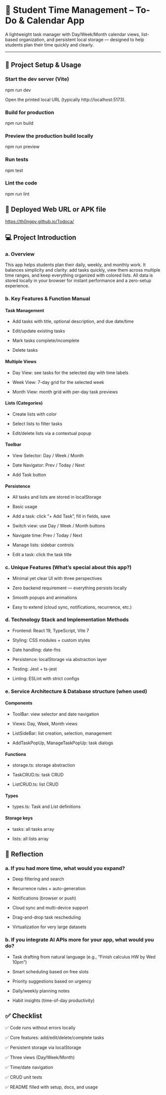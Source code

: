 # 📅 Student Time Management – To-Do & Calendar App

A lightweight task manager with Day/Week/Month calendar views, list-based organization, and persistent local storage — designed to help students plan their time quickly and clearly.

---

## 🚀 Project Setup & Usage
### Start the dev server (Vite)
npm run dev

Open the printed local URL (typically http://localhost:5173).

### Build for production
npm run build

### Preview the production build locally
npm run preview

### Run tests
npm test

### Lint the code
npm run lint

## 🔗 Deployed Web URL or APK file
 https://th0ngpv.github.io/Todoca/

## 💻 Project Introduction

### a. Overview

This app helps students plan their daily, weekly, and monthly work. It balances simplicity and clarity: add tasks quickly, view them across multiple time ranges, and keep everything organized with colored lists. All data is stored locally in your browser for instant performance and a zero-setup experience.

### b. Key Features & Function Manual

#### Task Management

- Add tasks with title, optional description, and due date/time

- Edit/update existing tasks

- Mark tasks complete/incomplete

- Delete tasks

#### Multiple Views

- Day View: see tasks for the selected day with time labels

- Week View: 7-day grid for the selected week

- Month View: month grid with per-day task previews

#### Lists (Categories)

- Create lists with color

- Select lists to filter tasks

- Edit/delete lists via a contextual popup

#### Toolbar

- View Selector: Day / Week / Month

- Date Navigator: Prev / Today / Next

- Add Task button

#### Persistence

- All tasks and lists are stored in localStorage

- Basic usage

- Add a task: click “+ Add Task”, fill in fields, save

- Switch view: use Day / Week / Month buttons

- Navigate time: Prev / Today / Next

- Manage lists: sidebar controls

- Edit a task: click the task title

### c. Unique Features (What’s special about this app?) 

- Minimal yet clear UI with three perspectives

- Zero backend requirement — everything persists locally

- Smooth popups and animations

- Easy to extend (cloud sync, notifications, recurrence, etc.)

### d. Technology Stack and Implementation Methods

- Frontend: React 19, TypeScript, Vite 7

- Styling: CSS modules + custom styles

- Date handling: date-fns

- Persistence: localStorage via abstraction layer

- Testing: Jest + ts-jest

- Linting: ESLint with strict configs

### e. Service Architecture & Database structure (when used)

#### Components

- ToolBar: view selector and date navigation

- Views: Day, Week, Month views

- ListSideBar: list creation, selection, management

- AddTaskPopUp, ManageTaskPopUp: task dialogs

#### Functions

- storage.ts: storage abstraction

- TaskCRUD.ts: task CRUD

- ListCRUD.ts: list CRUD

#### Types

- types.ts: Task and List definitions

#### Storage keys

- tasks: all tasks array

- lists: all lists array

## 🧠 Reflection

### a. If you had more time, what would you expand?

- Deep filtering and search

- Recurrence rules + auto-generation

- Notifications (browser or push)

- Cloud sync and multi-device support

- Drag-and-drop task rescheduling

- Virtualization for very large datasets

### b. If you integrate AI APIs more for your app, what would you do?

- Task drafting from natural language (e.g., “Finish calculus HW by Wed 10pm”)

- Smart scheduling based on free slots

- Priority suggestions based on urgency

- Daily/weekly planning notes

- Habit insights (time-of-day productivity)

## ✅ Checklist
 ✅ Code runs without errors locally

 ✅ Core features: add/edit/delete/complete tasks

 ✅ Persistent storage via localStorage

 ✅ Three views (Day/Week/Month)

 ✅ Time/date navigation

 ✅ CRUD unit tests

 ✅ README filled with setup, docs, and usage
